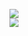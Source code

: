 [![](https://img.shields.io/badge/Made%20With-Github%20Spray-lightgrey.svg?style=for-the-badge&logo=github)](https://github.com/Annihil/github-spray#10702)  
[![](https://i.imgur.com/2DrTn0Z.gif)](https://github.com/Annihil/github-spray)